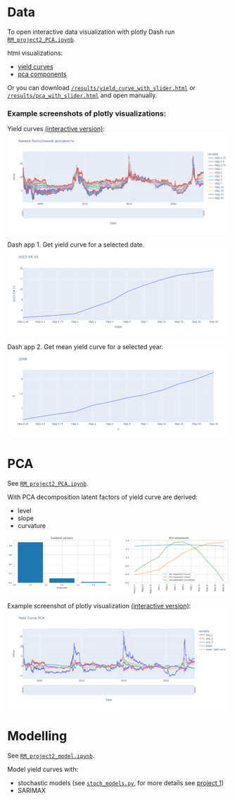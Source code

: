 # Data
To open interactive data visualization with plotly Dash run [`RM_project2_PCA.ipynb`](RM_project2_PCA.ipynb).

html visualizations:
- [yield curves](https://htmlpreview.github.io/?https://github.com/quynhu-d/hse_risk_management_2/blob/main/results/yield_curve_with_slider.html)
- [pca components](https://htmlpreview.github.io/?https://github.com/quynhu-d/hse_risk_management_2/blob/main/results/pca_with_slider.html)

Or you can download [`/results/yield_curve_with_slider.html`](../results/yield_curve_with_slider.html) or [`/results/pca_with_slider.html`](../results/pca_with_slider.html) and open manually.

### Example screenshots of plotly visualizations:
Yield curves [(interactive version)](https://htmlpreview.github.io/?https://github.com/quynhu-d/hse_risk_management_2/blob/main/results/yield_curve_with_slider.html):
![alt text](../results/yield_curve_plotly.png)

Dash app 1. Get yield curve for a selected date.
![alt text](../results/dash_date_example.png)

Dash app 2. Get mean yield curve for a selected year.
![alt text](../results/dash_mean_example.png)

# PCA
See [`RM_project2_PCA.ipynb`](RM_project2_PCA.ipynb).

With PCA decomposition latent factors of yield curve are derived:
- level
- slope
- curvature

![alt text](../results/pca_components.png)

Example screenshot of plotly visualization [(interactive version)](https://htmlpreview.github.io/?https://github.com/quynhu-d/hse_risk_management_2/blob/main/results/pca_with_slider.html):
![alt text](../results/pca_all.png)

# Modelling
See [`RM_project2_model.ipynb`](RM_project2_model.ipynb).

Model yield curves with:
- stochastic models (see [`stoch_models.py`](stoch_models.py), for more details see [project 1](https://github.com/quynhu-d/hse_risk_management_1))
- SARIMAX
